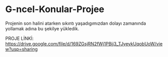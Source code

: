 # G-ncel-Konular-Projee

Projenin son halini atarken sıkıntı yaşadıgımızdan dolayı zamanında yollamak adına bu şekilye yükledik.

PROJE LİNKİ:
https://drive.google.com/file/d/169ZGsjRN2fWj1PBjj3_TJyeykUqobUoW/view?usp=sharing
